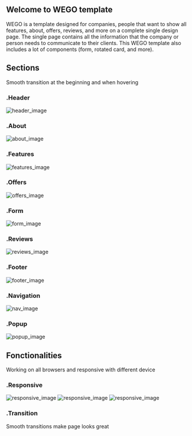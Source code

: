 <h2>Welcome to WEGO template</h2>
<p>WEGO is a template designed for companies, people that want to show all features, about, offers, reviews, and more on a complete single design page. The single page contains all the information that the company or person needs to communicate to their clients. This WEGO template also includes a lot of components (form, rotated card, and more).</p>

<h2>Sections</h2>
<p> Smooth transition at the beginning  and when hovering</p>
<h3>.Header </h3>
<img src="https://ibb.co/w0CD0s4" alt="header_image" />

<h3>.About</h3>
<img src="https://ibb.co/fCkcDwd" alt="about_image" />

<h3>.Features</h3>
<img src="https://ibb.co/YBYNC2w" alt="features_image" />

<h3>.Offers </h3>
<img src="https://ibb.co/L6p0G5X" alt="offers_image" />

<h3>.Form </h3>
<img src="https://ibb.co/6WrXNWP" alt="form_image" />

<h3>.Reviews</h3>
<img src="https://ibb.co/jg79X72" alt="reviews_image" />

<h3>.Footer</h3>
<img src="https://ibb.co/Pw6r9mM" alt="footer_image" />

<h3>.Navigation</h3>
<img src="https://ibb.co/yPXH3VH" alt="nav_image" />

<h3>.Popup</h3>
<img src="https://ibb.co/g4KJ61Z" alt="popup_image" />

<h2>Fonctionalities</h2>
<p> Working on all browsers and responsive with different device</p>
<h3>.Responsive</h3>
<img src="https://ibb.co/2vjRHwz" alt="responsive_image" />
<img src="https://ibb.co/Xb8SJyg" alt="responsive_image" />
<img src="https://ibb.co/GM0L5zX" alt="responsive_image" />
<h3>.Transition</h3>
<p>Smooth transitions make page looks great</p>

